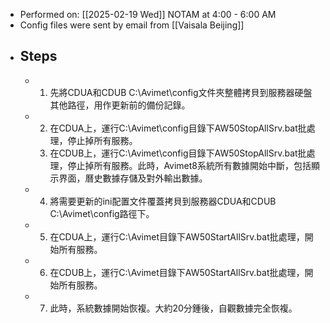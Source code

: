 - Performed on: [[2025-02-19 Wed]] NOTAM at 4:00 - 6:00 AM
- Config files were sent by email from [[Vaisala Beijing]]
- ## Steps
	- 1.  先將CDUA和CDUB C:\Avimet\config文件夾整體拷貝到服務器硬盤其他路徑，用作更新前的備份記錄。
	- 2.  在CDUA上，運行C:\Avimet\config目錄下AW50StopAllSrv.bat批處理，停止掉所有服務。
	  3.  在CDUB上，運行C:\Avimet\config目錄下AW50StopAllSrv.bat批處理，停止掉所有服務。此時，Avimet8系統所有數據開始中斷，包括顯示界面，曆史數據存儲及對外輸出數據。
	- 4.  將需要更新的ini配置文件覆蓋拷貝到服務器CDUA和CDUB C:\Avimet\config路徑下。
	- 5.   在CDUA上，運行C:\Avimet目錄下AW50StartAllSrv.bat批處理，開始所有服務。
	- 6.   在CDUB上，運行C:\Avimet目錄下AW50StartAllSrv.bat批處理，開始所有服務。
	- 7.   此時，系統數據開始恢複。大約20分鍾後，自觀數據完全恢複。